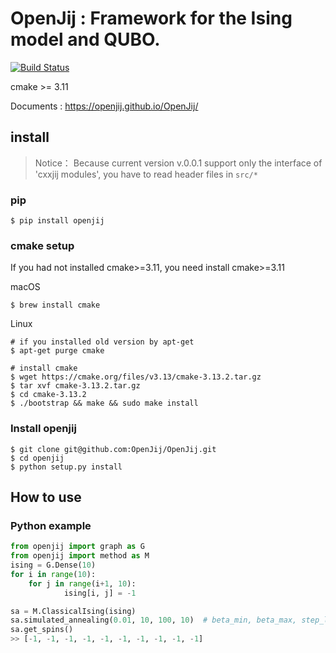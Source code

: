# OpenJij : Framework for the Ising model and QUBO.

[![Build Status](https://travis-ci.org/OpenJij/OpenJij.svg?branch=master)](https://travis-ci.org/OpenJij/OpenJij)

cmake >= 3.11

Documents : https://openjij.github.io/OpenJij/

## install

> Notice：
> Because current version v.0.0.1 support only the interface of 'cxxjij modules', you have to read header files in `src/*`

### pip
```
$ pip install openjij
```

### cmake setup

If you had not installed cmake>=3.11, you need install cmake>=3.11

macOS
```
$ brew install cmake
```

Linux
```
# if you installed old version by apt-get
$ apt-get purge cmake

# install cmake 
$ wget https://cmake.org/files/v3.13/cmake-3.13.2.tar.gz
$ tar xvf cmake-3.13.2.tar.gz
$ cd cmake-3.13.2
$ ./bootstrap && make && sudo make install 
```

### Install openjij 
```
$ git clone git@github.com:OpenJij/OpenJij.git
$ cd openjij
$ python setup.py install
```

## How to use

### Python example

```python
from openjij import graph as G
from openjij import method as M
ising = G.Dense(10)
for i in range(10):
    for j in range(i+1, 10):
            ising[i, j] = -1

sa = M.ClassicalIsing(ising)
sa.simulated_annealing(0.01, 10, 100, 10)  # beta_min, beta_max, step_length, step_num
sa.get_spins()
>> [-1, -1, -1, -1, -1, -1, -1, -1, -1, -1]
```
